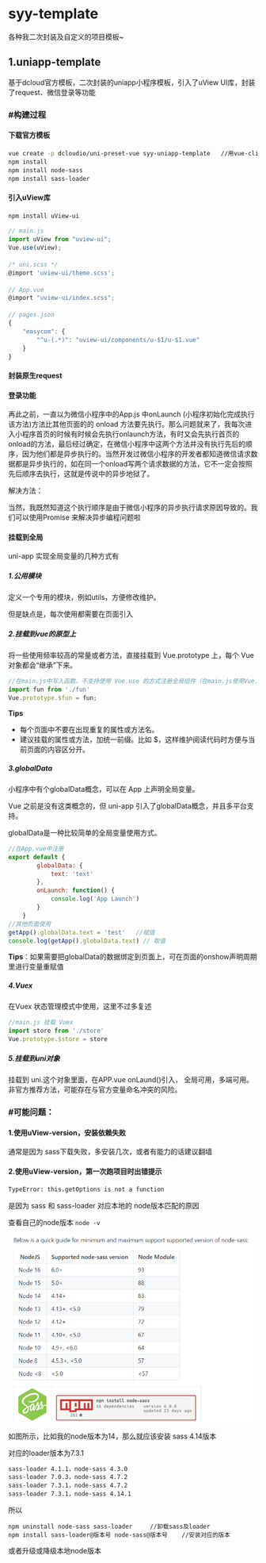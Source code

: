 # syy-template

各种我二次封装及自定义的项目模板~

## 1.uniapp-template

基于dcloud官方模板，二次封装的uniapp小程序模板，引入了uView UI库，封装了request、微信登录等功能

### #构建过程

#### 下载官方模板

```bash
vue create -p dcloudio/uni-preset-vue syy-uniapp-template	//用vue-cli新建项目
npm install
npm install node-sass
npm install sass-loader
```

#### 引入uView库

```bash
npm install uView-ui
```

```js
// main.js
import uView from "uview-ui";
Vue.use(uView);

/* uni.scss */
@import 'uview-ui/theme.scss';

// App.vue
@import "uview-ui/index.scss";

// pages.json
{
	"easycom": {
		"^u-(.*)": "uview-ui/components/u-$1/u-$1.vue"
	}
}
```

#### 封装原生request



#### 登录功能

再此之前，一直以为微信小程序中的App.js 中onLaunch (小程序初始化完成执行该方法)方法比其他页面的的 onload 方法要先执行。那么问题就来了，我每次进入小程序首页的时候有时候会先执行onlaunch方法，有时又会先执行首页的onload的方法，最后经过确定，在微信小程序中这两个方法并没有执行先后的顺序，因为他们都是异步执行的。当然开发过微信小程序的开发者都知道微信请求数据都是异步执行的，如在同一个onload写两个请求数据的方法，它不一定会按照先后顺序去执行，这就是传说中的异步地狱了。

解决方法：

当然，我既然知道这个执行顺序是由于微信小程序的异步执行请求原因导致的。我们可以使用Promise 来解决异步编程问题啦
#### 挂载到全局

uni-app 实现全局变量的几种方式有 

##### 1.公用模块

定义一个专用的模块，例如utils，方便修改维护。

但是缺点是，每次使用都需要在页面引入

##### 2.挂载到vue的原型上

将一些使用频率较高的常量或者方法，直接挂载到 Vue.prototype 上，每个 Vue 对象都会“继承”下来。

```js
//在main.js中写入函数，不支持使用 Vue.use 的方式注册全局组件（在main.js使用Vue.component的方式引入）
import fun from './fun'
Vue.prototype.$fun = fun;
```

**Tips**

- 每个页面中不要在出现重复的属性或方法名。
- 建议挂载的属性或方法，加统一前缀。比如 $，这样维护阅读代码时方便与当前页面的内容区分开。

##### 3.globalData

小程序中有个globalData概念，可以在 App 上声明全局变量。 

Vue 之前是没有这类概念的，但 uni-app 引入了globalData概念，并且多平台支持。

globalData是一种比较简单的全局变量使用方式。

```js
//在App.vue中注册 
export default {  
        globalData: {  
            text: 'text'  
        },  
        onLaunch: function() {  
            console.log('App Launch')  
        }
    }  
//其他页面使用
getApp().globalData.text = 'test'	//赋值
console.log(getApp().globalData.text) // 取值
```

**Tips**：如果需要把globalData的数据绑定到页面上，可在页面的onshow声明周期里进行变量重赋值

##### 4.Vuex

在Vuex 状态管理模式中使用，这里不过多复述

```js
//main.js 挂载 Vuex
import store from './store'  
Vue.prototype.$store = store
```

##### 5.挂载到uni对象

挂载到 uni.这个对象里面，在APP.vue onLaund()引入， 全局可用，多端可用。非官方推荐方法，可能存在与官方变量命名冲突的风险。



### #可能问题：

#### 1.使用uView-version，安装依赖失败

通常是因为 sass下载失败，多安装几次，或者有能力的话建议翻墙



#### 2.使用uView-version，第一次跑项目时出错提示

```bash
TypeError: this.getOptions is not a function
```

是因为 sass 和 sass-loader 对应本地的 node版本匹配的原因

查看自己的node版本  `node -v`

<img src="..\.vuepress\alias\sass-v.png" alt="image-20210531154308278"  />

如图所示，比如我的node版本为14，那么就应该安装 sass 4.14版本

对应的loader版本为7.3.1

```markdown
sass-loader 4.1.1，node-sass 4.3.0
sass-loader 7.0.3，node-sass 4.7.2
sass-loader 7.3.1，node-sass 4.7.2
sass-loader 7.3.1，node-sass 4.14.1
```

所以

```
npm uninstall node-sass sass-loader		//卸载sass及loader
npm install sass-loader@版本号 node-sass@版本号    //安装对应的版本
```

或者升级或降级本地node版本